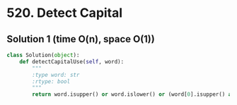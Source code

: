 # 520. Detect Capital

## Solution 1 (time O(n), space O(1))

```python
class Solution(object):
    def detectCapitalUse(self, word):
        """
        :type word: str
        :rtype: bool
        """
        return word.isupper() or word.islower() or (word[0].isupper() and word[1:].islower())
```
